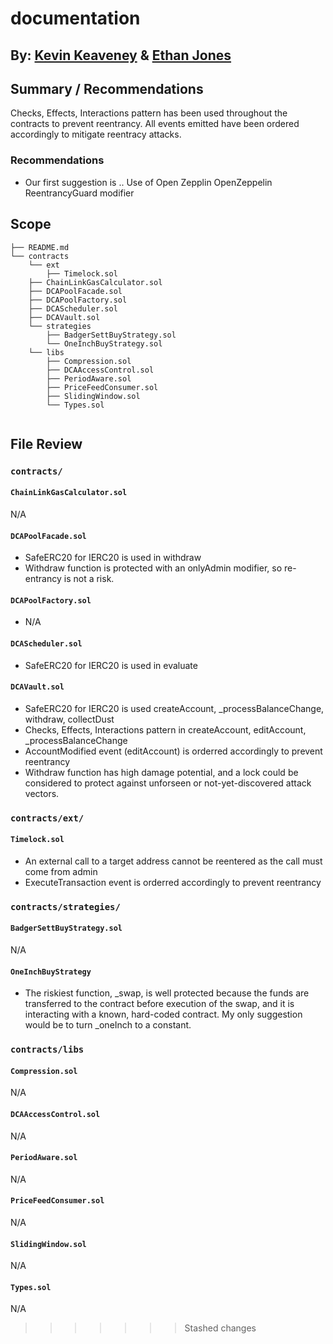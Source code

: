 # documentation
## By: [Kevin Keaveney](https://github.com/kkeaveney) & [Ethan Jones](https://github.com/0xEthan)

## Summary / Recommendations
Checks, Effects, Interactions pattern has been used throughout the contracts to prevent reentrancy. All events emitted have been
ordered accordingly to mitigate reentracy attacks.

### Recommendations
* Our first suggestion is .. Use of Open Zepplin OpenZeppelin ReentrancyGuard modifier


## Scope
```
├── README.md
└── contracts
    └── ext
        ├── Timelock.sol
    ├── ChainLinkGasCalculator.sol
    ├── DCAPoolFacade.sol
    ├── DCAPoolFactory.sol
    ├── DCAScheduler.sol
    ├── DCAVault.sol
    └── strategies
        ├── BadgerSettBuyStrategy.sol
        └── OneInchBuyStrategy.sol
    └── libs
        ├── Compression.sol
        ├── DCAAccessControl.sol
        ├── PeriodAware.sol
        ├── PriceFeedConsumer.sol
        ├── SlidingWindow.sol
        └── Types.sol


```

## File Review
### `contracts/`
#### `ChainLinkGasCalculator.sol`
N/A
#### `DCAPoolFacade.sol`
* SafeERC20 for IERC20 is used in withdraw
* Withdraw function is protected with an onlyAdmin modifier, so re-entrancy is not a risk.
#### `DCAPoolFactory.sol`
* N/A
#### `DCAScheduler.sol`
* SafeERC20 for IERC20 is used in evaluate
#### `DCAVault.sol`
* SafeERC20 for IERC20 is used createAccount, _processBalanceChange, withdraw, collectDust
* Checks, Effects, Interactions pattern in createAccount, editAccount, _processBalanceChange
* AccountModified event (editAccount) is orderred accordingly to prevent reentrancy
* Withdraw function has high damage potential, and a lock could be considered to protect against unforseen or not-yet-discovered attack vectors.

### `contracts/ext/`
#### `Timelock.sol`
* An external call to a target address cannot be reentered as the call must come from admin
* ExecuteTransaction event is orderred accordingly to prevent reentrancy

### `contracts/strategies/`
#### `BadgerSettBuyStrategy.sol`
N/A
#### `OneInchBuyStrategy`
* The riskiest function, _swap, is well protected because the funds are transferred to the contract before execution of the swap, and it is interacting with a known, hard-coded contract. My only suggestion would be to turn _oneInch to a constant.
### `contracts/libs`
#### `Compression.sol`
N/A
#### `DCAAccessControl.sol`
N/A
#### `PeriodAware.sol`
N/A
#### `PriceFeedConsumer.sol`
N/A
#### `SlidingWindow.sol`
N/A
#### `Types.sol`
N/A
>>>>>>> Stashed changes

